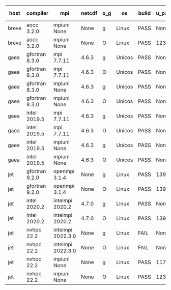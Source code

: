 

| host     | compiler                              | mpi                      | netcdf        | o_g        | os       | build       | u_pass          | u_fail          | s_pass            | s_fail            | e_pass             | e_fail             | nuopc_pass       | nuopc_fail       | artifacts link          |
|----------|---------------------------------------|--------------------------|---------------|------------|----------|-------------|-----------------|-----------------|-------------------|-------------------|--------------------|--------------------|------------------|------------------|-------------------------|
| breve | aocc 3.2.0 | mpiuni None  | None  | g | Linux | PASS | None | None | None | None | None | None | None | None | <a href="https://github.com/esmf-org/esmf-test-artifacts/tree/a24e9c25e408aa6774523ee9116860f9d1caeafe/develop/aocc/3.2.0/g/mpiuni/None" target="_blank">a24e9c2</a> | 
| breve | aocc 3.2.0 | mpiuni None  | None  | O | Linux | PASS | 12304 | 34 | 6 | 2 | 43 | 0 | None | None | <a href="https://github.com/esmf-org/esmf-test-artifacts/tree/9f779e0aadcd07ab801cd7c860687edd3104c0b0/develop/aocc/3.2.0/O/mpiuni/None" target="_blank">9f779e0</a> | 
| gaea | gfortran 8.3.0 | mpi 7.7.11  | 4.6.3  | g | Unicos | PASS | None | None | None | None | None | None | None | None | <a href="https://github.com/esmf-org/esmf-test-artifacts/tree/3384252333c4eb08b823d2e524249ccf75821840/develop/gfortran/8.3.0/g/mpi/7.7.11" target="_blank">3384252</a> | 
| gaea | gfortran 8.3.0 | mpi 7.7.11  | 4.6.3  | O | Unicos | PASS | None | None | None | None | None | None | None | None | <a href="https://github.com/esmf-org/esmf-test-artifacts/tree/cc758e35dccca97f193f5d831861c53252e3625d/develop/gfortran/8.3.0/O/mpi/7.7.11" target="_blank">cc758e3</a> | 
| gaea | gfortran 8.3.0 | mpiuni None  | 4.6.3  | g | Unicos | PASS | None | None | None | None | None | None | None | None | <a href="https://github.com/esmf-org/esmf-test-artifacts/tree/87a61c3e0b02b554f8d7a9646c77fb696877e113/develop/gfortran/8.3.0/g/mpiuni/None" target="_blank">87a61c3</a> | 
| gaea | gfortran 8.3.0 | mpiuni None  | 4.6.3  | O | Unicos | PASS | None | None | None | None | None | None | None | None | <a href="https://github.com/esmf-org/esmf-test-artifacts/tree/2b2314458787d6594e78d49cfaa6603b2e5c99b7/develop/gfortran/8.3.0/O/mpiuni/None" target="_blank">2b23144</a> | 
| gaea | intel 2019.5 | mpi 7.7.11  | 4.6.3  | g | Unicos | PASS | None | None | None | None | None | None | None | None | <a href="https://github.com/esmf-org/esmf-test-artifacts/tree/ff22540c281efa491e19a3823a611762456dc570/develop/intel/2019.5/g/mpi/7.7.11" target="_blank">ff22540</a> | 
| gaea | intel 2019.5 | mpi 7.7.11  | 4.6.3  | O | Unicos | PASS | None | None | None | None | None | None | None | None | <a href="https://github.com/esmf-org/esmf-test-artifacts/tree/90d69eb7d5b4b441b9461d9aa6f5679cedf4b8d8/develop/intel/2019.5/O/mpi/7.7.11" target="_blank">90d69eb</a> | 
| gaea | intel 2019.5 | mpiuni None  | 4.6.3  | g | Unicos | PASS | None | None | None | None | None | None | None | None | <a href="https://github.com/esmf-org/esmf-test-artifacts/tree/3ea5922799e378ba743f4ad9e4b35195a4060554/develop/intel/2019.5/g/mpiuni/None" target="_blank">3ea5922</a> | 
| gaea | intel 2019.5 | mpiuni None  | 4.6.3  | O | Unicos | PASS | None | None | None | None | None | None | None | None | <a href="https://github.com/esmf-org/esmf-test-artifacts/tree/fe577fabf24c6a10c6e2323a767eb574a1e61a73/develop/intel/2019.5/O/mpiuni/None" target="_blank">fe577fa</a> | 
| jet | gfortran 9.2.0 | openmpi 3.1.4  | None  | g | Linux | PASS | 13917 | 0 | 49 | 0 | 80 | 0 | 52 | 0 | <a href="https://github.com/esmf-org/esmf-test-artifacts/tree/b37c79aa038f079d583c0cdf25ff772c07f3d028/develop/gfortran/9.2.0/g/openmpi/3.1.4" target="_blank">b37c79a</a> | 
| jet | gfortran 9.2.0 | openmpi 3.1.4  | None  | O | Linux | PASS | 13917 | 0 | 49 | 0 | 80 | 0 | 52 | 0 | <a href="https://github.com/esmf-org/esmf-test-artifacts/tree/b830b8478a0a8f6a442748ea8b4bfe21d18550ce/develop/gfortran/9.2.0/O/openmpi/3.1.4" target="_blank">b830b84</a> | 
| jet | intel 2020.2 | intelmpi 2020.2  | 4.7.0  | g | Linux | PASS | None | None | None | None | None | None | None | None | <a href="https://github.com/esmf-org/esmf-test-artifacts/tree/32f53be1f40cb669c494ca4a8d3c3488d12b7122/develop/intel/2020.2/g/intelmpi/2020.2" target="_blank">32f53be</a> | 
| jet | intel 2020.2 | intelmpi 2020.2  | 4.7.0  | O | Linux | PASS | 13917 | 0 | 49 | 0 | 80 | 0 | 52 | 0 | <a href="https://github.com/esmf-org/esmf-test-artifacts/tree/58e89a0b3ded62a2df7468a8ebc9d13fd9bff518/develop/intel/2020.2/O/intelmpi/2020.2" target="_blank">58e89a0</a> | 
| jet | nvhpc 22.2 | intelmpi 2022.3.0  | None  | g | Linux | FAIL | None | None | None | None | None | None | None | None | <a href="https://github.com/esmf-org/esmf-test-artifacts/tree/790b1963100b6f699fe785c955839233c6371003/develop/nvhpc/22.2/g/intelmpi/2022.3.0" target="_blank">790b196</a> | 
| jet | nvhpc 22.2 | intelmpi 2022.3.0  | None  | O | Linux | FAIL | None | None | None | None | None | None | None | None | <a href="https://github.com/esmf-org/esmf-test-artifacts/tree/23ad3cce2edea099a33191158d556364fe50058b/develop/nvhpc/22.2/O/intelmpi/2022.3.0" target="_blank">23ad3cc</a> | 
| jet | nvhpc 22.2 | mpiuni None  | None  | g | Linux | PASS | 11713 | 625 | 4 | 4 | 40 | 3 | None | None | <a href="https://github.com/esmf-org/esmf-test-artifacts/tree/667ac47c30809b9b5a077d39fbfb022bcec6236c/develop/nvhpc/22.2/g/mpiuni/None" target="_blank">667ac47</a> | 
| jet | nvhpc 22.2 | mpiuni None  | None  | O | Linux | PASS | 12336 | 2 | 8 | 0 | 43 | 0 | None | None | <a href="https://github.com/esmf-org/esmf-test-artifacts/tree/530e16cd81ca86eb61e30e09d9455568ec7d8d12/develop/nvhpc/22.2/O/mpiuni/None" target="_blank">530e16c</a> | 
